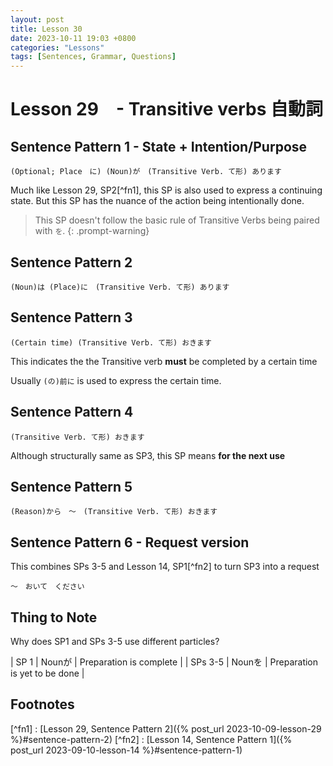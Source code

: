 ```yaml
--- 
layout: post 
title: Lesson 30
date: 2023-10-11 19:03 +0800 
categories: "Lessons"
tags: [Sentences, Grammar, Questions]
---
```

  
# Lesson 29　- Transitive verbs 自動詞

## Sentence Pattern 1 - State + Intention/Purpose
```
(Optional; Place　に) (Noun)が　(Transitive Verb. て形) あります
```
Much like Lesson 29, SP2[^fn1], this SP is also used to express a continuing state. But this SP has the nuance of the action being intentionally done.

> This SP doesn't follow the basic rule of Transitive Verbs being paired with `を`.
{: .prompt-warning}

## Sentence Pattern 2
```
(Noun)は (Place)に　(Transitive Verb. て形) あります
```

## Sentence Pattern 3
```
(Certain time) (Transitive Verb. て形) おきます
```
This indicates the the Transitive verb **must** be completed by a certain time

Usually `(の)前に` is used to express the certain time.

## Sentence Pattern 4
```
(Transitive Verb. て形) おきます
```
Although structurally same as SP3, this SP means **for the next use**

## Sentence Pattern 5
```
(Reason)から　～　(Transitive Verb. て形) おきます
```

## Sentence Pattern 6 - Request version
This combines SPs 3-5 and Lesson 14, SP1[^fn2] to turn SP3 into a request
```
～　おいて　ください
```
## Thing to Note
Why does SP1 and SPs 3-5 use different particles?

| SP 1 | Nounが | Preparation is complete |
| SPs 3-5 | Nounを | Preparation is yet to be done |

## Footnotes
[^fn1] : [Lesson 29, Sentence Pattern 2]({% post_url 2023-10-09-lesson-29 %}#sentence-pattern-2)
[^fn2] : [Lesson 14, Sentence Pattern 1]({% post_url 2023-09-10-lesson-14 %}#sentence-pattern-1)
